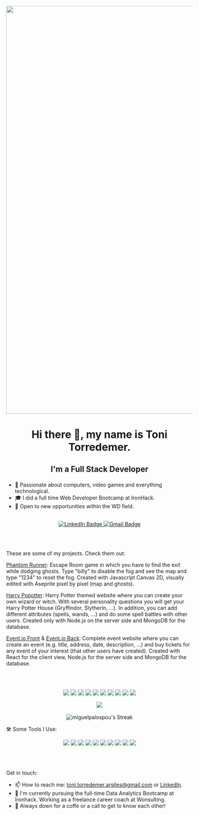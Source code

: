 
<p align="center"> <img width="1100" height="auto" src="https://github.com/tonitoar/tonitoar/assets/129649659/70e6319e-d0eb-4965-a492-b6d2d2a73c35"> </p>


# <p align="center">Hi there 👋, my name is Toni Torredemer. </p>
## <p align="center"> I'm a Full Stack Developer </p>


- 🔭 Passionate about computers, video games and everything technological.
- 🎓 I did a full time Web Developer Bootcamp at IronHack.
- 🔎 Open to new opportunities within the WD field.
<br/><br/>

<div id="badges" align="center">
<a href="https://www.linkedin.com/in/toni-torredemer-argil%C3%A9s-61b444151/">
<img src="https://img.shields.io/badge/LinkedIn-blue?style=for-the-badge&logo=linkedin&logoColor=white" alt="LinkedIn Badge"/>
</a>
<a href="mailto: toni.torredemer.argiles@gmail.com">
<img src="https://img.shields.io/badge/Gmail-D14836?style=for-the-badge&logo=gmail&logoColor=white" alt="Gmail Badge"/>
</a>
</div>

<br/><br/>

These are some of my projects. Check them out: 

[Phantom Runner](https://kitschest.github.io/phantom-runner/): Escape Room game in which you have to find the exit while dodging ghosts. Type "billy" to disable the fog and see the map and type "1234" to reset the fog. Created with Javascript Canvas 2D, visually edited with Aseprite pixel by pixel (map and ghosts). 

[Harry Popotter](https://github.com/tonitoar/Harry-Popotter): Harry Potter themed website where you can create your own wizard or witch. With several personality questions you will get your Harry Potter House (Gryffindor, Slytherin, ...). In addition, you can add different attributes (spells, wands, ...) and do some spell battles with other users. Created only with Node.js on the server side and MongoDB for the database. 

[Event.io Front](https://github.com/tonitoar/eventio-front.git) & [Event.io Back](https://github.com/tonitoar/eventio-back): Complete event website where you can create an event (e.g. title, address, date, description, ...) and buy tickets for any event of your interest (that other users have created). Created with React for the client view, Node.js for the server side and MongoDB for the database. 

<br/><br/>

<p align="center">
<img src="https://img.shields.io/badge/javascript-%23323330.svg?style=for-the-badge&logo=javascript&logoColor=%23F7DF1E"/>
<img src="https://img.shields.io/badge/html-%23E34F26.svg?style=for-the-badge&logo=html5&logoColor=white"/>
<img src="https://img.shields.io/badge/css-%231572B6.svg?style=for-the-badge&logo=css3&logoColor=white"/>
<img src="https://img.shields.io/badge/MongoDB-%234ea94b.svg?style=for-the-badge&logo=mongodb&logoColor=white"/>
<img src="https://img.shields.io/badge/express.js-%23404d59.svg?style=for-the-badge&logo=express&logoColor=%2361DAFB"/>
<img src="https://img.shields.io/badge/react-%2320232a.svg?style=for-the-badge&logo=react&logoColor=%2361DAFB"/>
<img src="https://img.shields.io/badge/node.js-6DA55F?style=for-the-badge&logo=node.js&logoColor=white"/>
<img src="https://img.shields.io/badge/tailwindcss-%2338B2AC.svg?style=for-the-badge&logo=tailwind-css&logoColor=white"/>
<img src="https://img.shields.io/badge/bootstrap-%238511FA.svg?style=for-the-badge&logo=bootstrap&logoColor=white"/>
<img src="https://img.shields.io/badge/GitHub-181717.svg?style=for-the-badge&logo=GitHub&logoColor=white"/>
</p>

<p align="center">
<img src="https://www.codewars.com/users/miguelpalospou/badges/large">
<br/><br/>
<img src="https://github-readme-streak-stats.herokuapp.com/?user=miguelpalospou&theme=vue-dark&hide_border=true" alt="miguelpalospou's Streak">
</p>










🛠 Some Tools I Use:
<p align="center">
<img src="https://img.shields.io/badge/NPM-%23CB3837.svg?style=for-the-badge&logo=npm&logoColor=white"/>
<img src="https://img.shields.io/badge/yarn-%232C8EBB.svg?style=for-the-badge&logo=yarn&logoColor=white"/>
<img src="https://img.shields.io/badge/NODEMON-%23323330.svg?style=for-the-badge&logo=nodemon&logoColor=%BBDEAD"/>
<img src="https://img.shields.io/badge/JWT-black?style=for-the-badge&logo=JSON%20web%20tokens"/>
<img src="https://img.shields.io/badge/Postman-FF6C37?style=for-the-badge&logo=postman&logoColor=white"/>
<img src="https://img.shields.io/badge/netlify-%23000000.svg?style=for-the-badge&logo=netlify&logoColor=#00C7B7"/>
<img src="https://img.shields.io/badge/docker-%230db7ed.svg?style=for-the-badge&logo=docker&logoColor=white"/>
<img src="https://img.shields.io/badge/Aseprite-FFFFFF?style=for-the-badge&logo=Aseprite&logoColor=#7D929E"/>
<img src="https://img.shields.io/badge/power_bi-F2C811?style=for-the-badge&logo=powerbi&logoColor=black"/>
<img src="https://img.shields.io/badge/Visual%20Studio%20Code-0078d7.svg?style=for-the-badge&logo=visual-studio-code&logoColor=white"/>
</p>
<br/><br/>

Get in touch:

* 📫 How to reach me: <a href = "mailto: toni.torredemer.argiles@gmail.com">toni.torredemer.argiles@gmail.com</a> or <a href="https://www.linkedin.com/in/toni-torredemer-argil%C3%A9s-61b444151/">LinkedIn</a>.
* 🔭 I'm currently pursuing the full-time Data Analytics Bootcamp at Ironhack. Working as a freelance career coach at Wonsulting.
* 💬 Always down for a coffe or a call to get to know each other!
